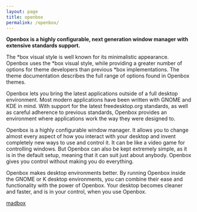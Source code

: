 ```yaml
---
layout: page
title: openbox
permalink: /openbox/
---
```


**Openbox is a highly configurable, next generation window manager with extensive standards support.**

The *box visual style is well known for its minimalistic appearance. Openbox uses the *box visual style, while providing a greater number of options for theme developers than previous *box implementations. The theme documentation describes the full range of options found in Openbox themes.

Openbox lets you bring the latest applications outside of a full desktop environment. Most modern applications have been written with GNOME and KDE in mind. With support for the latest freedesktop.org standards, as well as careful adherence to previous standards, Openbox provides an environment where applications work the way they were designed to.

Openbox is a highly configurable window manager. It allows you to change almost every aspect of how you interact with your desktop and invent completely new ways to use and control it. It can be like a video game for controlling windows. But Openbox can also be kept extremely simple, as it is in the default setup, meaning that it can suit just about anybody. Openbox gives you control without making you do everything.

Openbox makes desktop environments better. By running Openbox inside the GNOME or K desktop environments, you can combine their ease and functionality with the power of Openbox. Your desktop becomes cleaner and faster, and is in your control, when you use Openbox. 


<a href="{{ site.baseurl }}/madbox/">madbox</a>